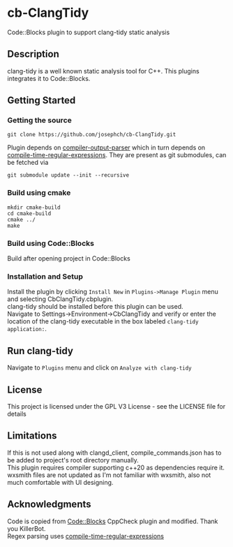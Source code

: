 # cb-ClangTidy
Code::Blocks plugin to support clang-tidy static analysis

## Description

clang-tidy is a well known static analysis tool for C++. This plugins integrates it to Code::Blocks.

## Getting Started
### Getting the source
```
git clone https://github.com/josephch/cb-ClangTidy.git
```
Plugin depends on [compiler-output-parser](https://github.com/josephch/compiler-output-parser.git) which in turn depends on [compile-time-regular-expressions](https://github.com/hanickadot/compile-time-regular-expressions). They are  present as git submodules, can be fetched via
```
git submodule update --init --recursive
```

### Build using cmake
```
mkdir cmake-build
cd cmake-build
cmake ../
make
```
### Build using Code::Blocks
Build after opening project in Code::Blocks

### Installation and Setup
Install the plugin by clicking ```Install New``` in ```Plugins->Manage Plugin``` menu and selecting CbClangTidy.cbplugin.  
clang-tidy should be installed before this plugin can be used.  
Navigate to Settings->Environment->CbClangTidy and verify or enter the location of the clang-tidy executable in the box labeled ```clang-tidy application:```.

## Run clang-tidy
Navigate to ```Plugins``` menu and click on ```Analyze with clang-tidy```

## License

This project is licensed under the GPL V3 License - see the LICENSE file for details

## Limitations

If this is not used along with clangd_client, compile_commands.json has to be added to project's root directory manually.  
This plugin requires compiler supporting c++20 as dependencies require it.  
wxsmith files are not updated as I'm not familiar with wxsmith, also not much comfortable with UI designing.

## Acknowledgments
Code is copied from [Code::Blocks](https://www.codeblocks.org/) CppCheck plugin and modified. Thank you KillerBot.  
Regex parsing uses [compile-time-regular-expressions](https://github.com/hanickadot/compile-time-regular-expressions)
